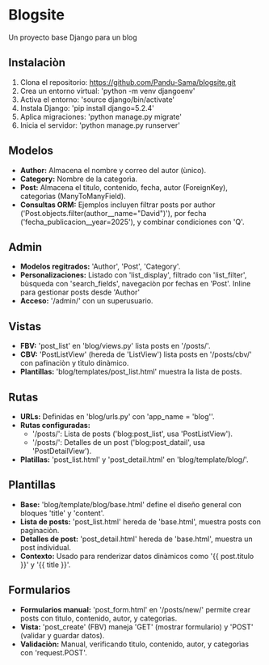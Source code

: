 # Blogsite 
Un proyecto base Django para un blog

## Instalaciòn
1. Clona el repositorio: https://github.com/Pandu-Sama/blogsite.git
2. Crea un entorno virtual: 'python -m venv djangoenv'
3. Activa el entorno: 'source django/bin/activate'
4. Instala Django: 'pip install django=5.2.4'
5. Aplica migraciones: 'python manage.py migrate'
6. Inicia el servidor: 'python manage.py runserver'

## Modelos
- **Author:** Almacena el nombre y correo del autor (ùnico).
- **Category:** Nombre de la categorìa.
- **Post:** Almacena el tìtulo, contenido, fecha, autor (ForeignKey), categorìas (ManyToManyField).
- **Consultas ORM:** Ejemplos incluyen filtrar posts por author ('Post.objects.filter(author__name="David")'), por fecha ('fecha_publicacion__year=2025'), y combinar condiciones con 'Q'.

## Admin
- **Modelos regitrados:** 'Author', 'Post', 'Category'.
- **Personalizaciones:** Listado con 'list_display', filtrado con 'list_filter', bùsqueda con 'search_fields', navegaciòn por fechas en 'Post'. Inline para gestionar posts desde 'Author'
- **Acceso:** '/admin/' con un superusuario.

## Vistas
- **FBV:** 'post_list' en 'blog/views.py' lista posts en '/posts/'.
- **CBV:** 'PostListView' (hereda de 'ListView') lista posts en '/posts/cbv/' con pafinaciòn y tìtulo dinàmico.
- **Plantillas:** 'blog/templates/post_list.html' muestra la lista de posts.

## Rutas 
- **URLs:** Definidas en 'blog/urls.py' con 'app_name = 'blog''.
- **Rutas configuradas:**
  - '/posts/': Lista de posts ('blog:post_list', usa 'PostListView').
  - '/posts/<pk>': Detalles de un post ('blog:post_datail', usa 'PostDetailView').
- **Platillas:** 'post_list.html' y 'post_detail.html' en 'blog/template/blog/'.

## Plantillas 
- **Base:** 'blog/template/blog/base.html' define el diseño general con bloques 'title' y 'content'.
- **Lista de posts:** 'post_list.html' hereda de 'base.html', muestra posts con paginaciòn.
- **Detalles de post:** 'post_detail.html' hereda de 'base.html', muestra un post individual.
- **Contexto:** Usado para renderizar datos dinàmicos como '{{ post.titulo }}' y '{{ title }}'.

## Formularios
- **Formularios manual:** 'post_form.html' en '/posts/new/' permite crear posts con tìtulo, contenido, autor, y categorìas.
- **Vista:** 'post_create' (FBV) maneja 'GET' (mostrar formulario) y 'POST' (validar y guardar datos).
- **Validaciòn:** Manual, verificando tìtulo, contenido, autor, y categorìas con 'request.POST'.
